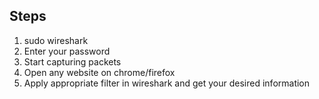 ## Steps

1. sudo wireshark
2. Enter your password
3. Start capturing packets
4. Open any website on chrome/firefox
5. Apply appropriate filter in wireshark and get your desired information

